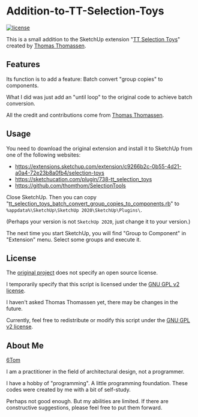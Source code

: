 # Addition-to-TT-Selection-Toys

[![license](https://img.shields.io/github/license/6Tom/Addition-to-TT-Selection-Toys?color=blue)](./LICENSE)

This is a small addition to the SketchUp extension "[TT Selection Toys](https://github.com/thomthom/SelectionTools)" created by [Thomas Thomassen](https://github.com/thomthom).

## Features

Its function is to add a feature: Batch convert "group copies" to components.

What I did was just add an "until loop" to the original code to achieve batch conversion.

All the credit and contributions come from [Thomas Thomassen](https://github.com/thomthom).

## Usage

You need to download the original extension and install it to SketchUp from one of the following websites:
- https://extensions.sketchup.com/extension/c9266b2c-0b55-4d21-a0a4-72e23b8a0fb4/selection-toys
- https://sketchucation.com/plugin/738-tt_selection_toys
- https://github.com/thomthom/SelectionTools

Close SketchUp. Then you can copy "[tt_selection_toys_batch_convert_group_copies_to_components.rb](./tt_selection_toys_batch_convert_group_copies_to_components.rb)" to `%appdata%\SketchUp\SketchUp 2020\SketchUp\Plugins\`.

(Perhaps your version is not `SketchUp 2020`, just change it to your version.)

The next time you start SketchUp, you will find "Group to Component" in "Extension" menu. Select some groups and execute it.

## License

The [original project](https://github.com/thomthom/SelectionTools) does not specify an open source license.

I temporarily specify that this script is licensed under the [GNU GPL v2 license](./LICENSE).

I haven't asked Thomas Thomassen yet, there may be changes in the future.

Currently, feel free to redistribute or modify this script under the [GNU GPL v2 license](./LICENSE).

## About Me

[6Tom](https://github.com/6Tom)

I am a practitioner in the field of architectural design, not a programmer. 

I have a hobby of "programming". A little programming foundation. These codes were created by me with a bit of self-study.

Perhaps not good enough. But my abilities are limited. If there are constructive suggestions, please feel free to put them forward.
